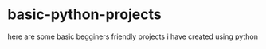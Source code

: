 # basic-python-projects
here are some basic begginers friendly projects i have created using python 

